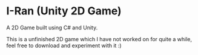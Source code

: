 # I-Ran (Unity 2D Game)
A 2D Game built using C# and Unity.

This is a unfinished 2D game which I have not worked on for quite a while, feel free to download and experiment with it :)
